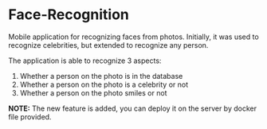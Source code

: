 # Face-Recognition

Mobile application for recognizing faces from photos. Initially, it was used to recognize celebrities, but extended to recognize any person. 

The application is able to recognize 3 aspects:
1)	Whether a person on the photo is in the database
2)	Whether a person on the photo is a celebrity or not
3)	Whether a person on the photo smiles or not


**NOTE:** The new feature is added, you can deploy it on the server by docker file provided.
